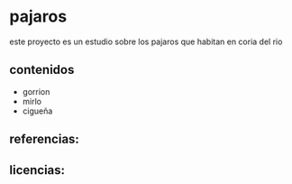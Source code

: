# pajaros
este proyecto es un estudio
sobre los pajaros que habitan
en coria del rio
## contenidos
- gorrion
- mirlo
- cigueña
## referencias:



## licencias:
